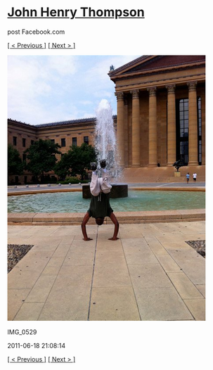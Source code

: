 # [John Henry Thompson](../README.md)
post Facebook.com

[[ < Previous ]](2011-06-18-2.md) [[ Next > ]](2011-06-18-4.md)

[![](../media/2011-06-18/Bike-Ride-To-Art-Museum-IMG_0529.jpg)](../README.md)

IMG_0529

2011-06-18 21:08:14

[[ < Previous ]](2011-06-18-2.md) [[ Next > ]](2011-06-18-4.md)